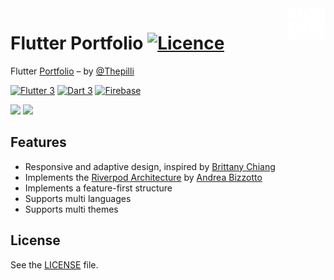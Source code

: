 <img src="assets/images/Zeyada_White.png" align="right" width="60px"/>

# Flutter Portfolio [![Licence](https://img.shields.io/badge/licence-MIT-a51931.svg?style=flat-square)](https://github.com/Thepilli/portfolio/blob/main/LICENSE.md)

Flutter [Portfolio]() – by [@Thepilli](https://github.com/Thepilli)

[![Flutter 3](https://img.shields.io/badge/Flutter-3.10-02569b.svg?style=flat-square&logo=flutter&logoColor=13b9fd)](https://flutter.dev/)
[![Dart 3](https://img.shields.io/badge/Dart-3.0-0175c2.svg?style=flat-square&logo=dart&logoColor=13b9fd)](https://dart.dev/)
[![Firebase](https://img.shields.io/badge/Firebase--ffcc30.svg?style=flat-square&logo=firebase)](https://firebase.google.com/)

<img src="https://firebasestorage.googleapis.com/v0/b/my-api-endpoint.appspot.com/o/Portfolio_dark.png?alt=media&token=29008602-df87-44b7-873d-aa0e4920e804">
<img src="https://firebasestorage.googleapis.com/v0/b/my-api-endpoint.appspot.com/o/Portfolio_light.png?alt=media&token=4b487b44-81e1-4624-a90f-c673372d0fc1">

## Features

- Responsive and adaptive design, inspired by [Brittany Chiang](https://brittanychiang.com)
- Implements the [Riverpod Architecture](https://codewithandrea.com/articles/flutter-app-architecture-riverpod-introduction/) by [Andrea Bizzotto](https://github.com/bizz84)
- Implements a feature-first structure
- Supports multi languages
- Supports multi themes

## License

See the [LICENSE](https://github.com/Thepilli/portfolio/blob/main/LICENSE.md) file.
